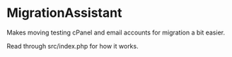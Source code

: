 # MigrationAssistant
Makes moving testing cPanel  and email accounts for migration a bit easier.

Read through src/index.php for how it works.